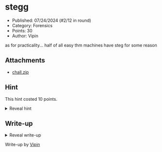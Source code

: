 # stegg

- Published: 07/24/2024 (#2/12 in round)
- Category: Forensics
- Points: 30
- Author: Vipin

as for practicality... half of all easy thm machines have steg for some reason

## Attachments

- [chall.zip](chall.zip)

## Hint

This hint costed 10 points.

<details>
<summary>Reveal hint</summary>

If we use StegHide, we realize it's password protected. We need to find a fast tool to crack the StegHide password...

Tip: Don't use StegCracker at all when attempting to solve the challenge, it is painfully slow.

</details>

## Write-up

<details>
<summary>Reveal write-up</summary>

A somewhat guessy challenge. To solve this challenge, we need to install ***Stegseek***. ***Stegseek*** is an incredibly fast Steghide Password Cracker. Below is the intended solve steps.

```bash
❯ stegseek --crack egg.jpg -wl /home/vipin/ctf/wordlists/pwdcracking/rockyou.txt
StegSeek 0.6 - https://github.com/RickdeJager/StegSeek

[i] Found passphrase: "murrayfield1990"
[i] Original filename: "flag.txt".
[i] Extracting to "egg.jpg.out".

❯ cat flag.txt
csd{4lL_H41L_7HE_e99_16X2XU}
```

Flag: `csd{4lL_H41L_7HE_e99_16X2XU}`

</details>

Write-up by [Vipin](https://vipin.xyz)